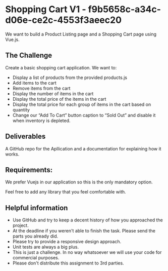 # Shopping Cart V1 - f9b5658c-a34c-d06e-ce2c-4553f3aeec20

We want to build a Product Listing page and a Shopping Cart page using Vue.js.

## The Challenge

Create a basic shopping cart application. We want to:

* Display a list of products from the provided products.js
* Add items to the cart
* Remove items from the cart
* Display the number of items in the cart
* Display the total price of the items in the cart
* Display the total price for each group of items in the cart based on quantity
* Change our “Add To Cart” button caption to “Sold Out” and disable it when inventory is depleted.

## Deliverables

A GitHub repo for the Apllication and a documentation for explaining how it works.

## Requirements:

We prefer Vuejs in our application so this is the only mandatory option.

Feel free to add any library that you feel comfortable with.

## Helpful information

* Use GitHub and try to keep a decent history of how you approached the project.
* At the deadline if you weren't able to finish the task. Please send the parts you already did.
* Please try to provide a responsive design approach.
* Unit tests are always a big plus.
* This is just a challenge. In no way whatsoever we will use your code for commercial purposes.
* Please don't distribute this assignment to 3rd parties.
